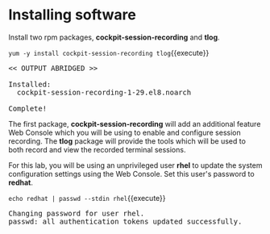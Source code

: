 # Installing software

Install two rpm packages, __cockpit-session-recording__ and __tlog__.

`yum -y install cockpit-session-recording tlog`{{execute}}

<pre class="file">
<< OUTPUT ABRIDGED >>

Installed:
  cockpit-session-recording-1-29.el8.noarch                      tlog-5-1.el8.x86_64

Complete!
</pre>

The first package, __cockpit-session-recording__ will add an additional feature
Web Console which you will be using to enable and configure session recording.
The __tlog__ package will provide the tools which will be used to both record 
and view the recorded terminal sessions.

For this lab, you will be using an unprivileged user __rhel__ to update the
system configuration settings using the Web Console.  Set this user's password
to **redhat**.

`echo redhat | passwd --stdin rhel`{{execute}}

<pre class="file">
Changing password for user rhel.
passwd: all authentication tokens updated successfully.
</pre>
